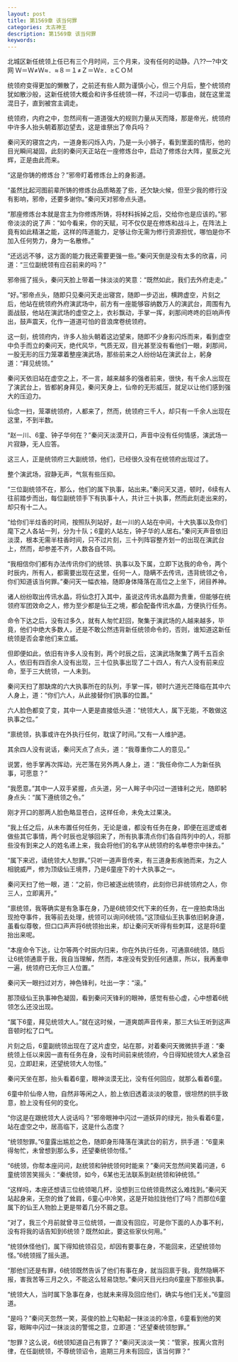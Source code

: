 ```yaml
---
layout: post
title: 第1569章 该当何罪
categories: 太古神王
description: 第1569章 该当何罪
keywords:
---
```


北城区新任统领上任已有三个月时间，三个月来，没有任何的动静。八??一?中文网  Ｗ＝Ｗ≠Ｗ≈．≈８＝１≠Ｚ＝Ｗ≥．≥ＣＯＭ

统领府变得更加的懒散了，之前还有些人颇为谨慎小心，但三个月后，整个统领府犹如散沙般，这新任统领大概会和许多任统领一样，不过问一切事由，就在这里混混日子，直到被宫主调走。

统领府，内府之中，忽然间有一道道强大的规则力量从天而降，那是帝光，统领府中许多人抬头朝着那边望去，这是谁祭出了帝兵吗？

秦问天的寝宫之内，一道身影闪烁入内，乃是一头小狮子，看到里面的情形，他的目光瞬间凝固，此刻的秦问天正站在一座修炼台中，启动了修炼台大阵，星辰之光辉，正是由此而来。

“这是你铸的修炼台？”邪帝盯着修炼台上的身影道。

“虽然比起河图前辈所铸的修炼台品质略差了些，还欠缺火候，但至少我的修行没有影响，邪帝，还要多谢你。”秦问天对邪帝点头道。

“那座修炼台本就是宫主为你修炼所铸，将材料拆掉之后，交给你也是应该的。”邪帝淡淡的说了声：“如今看来，你的天赋，可不仅仅是在修炼和战斗上，在阵法上竟有如此精湛之能，这样的阵道能力，足够让你无需为修行资源担忧，哪怕是你不加入任何势力，身为一名散修。”

“还远远不够，这方面的能力我还需要更强一些。”秦问天倒是没有太多的欣喜，问道：“三位副统领有应召前来的吗？”

邪帝摇了摇头，秦问天脸上带着一抹淡淡的笑意：“既然如此，我们去外府走走。”

“好。”邪帝点头，随即只见秦问天走出寝宫，随即一步迈出，横跨虚空，片刻之后，他站在统领府外府演武场中，前方有一座能够容纳数万人的演武台，周围有九面战鼓，他站在演武场的虚空之上，衣衫飘动，手掌一挥，刹那间咚咚的巨响声传出，鼓声震天，化作一道道可怕的音浪席卷统领府。

这一刻，统领府内，许多人抬头朝着这边望来，随即不少身影闪烁而来，看到虚空中负手而立的秦问天，绝代风华，气质无双，目光甚至没有看他们一眼，刹那间，一股无形的压力笼罩着整座演武场，那些前来之人纷纷站在演武台上，躬身道：“拜见统领。”

秦问天依旧站在虚空之上，不一言，越来越多的强者前来，很快，有千余人出现在了演武台上，皆都躬身拜见，秦问天身上，仙帝的无形威压，就足以让他们感到强大的压迫力。

仙念一扫，笼罩统领府，人都来了，然而，统领府三千人，却只有一千余人出现在这里，不到半数。

“赵一川、6童、钟子华何在？”秦问天淡漠开口，声音中没有任何情感，演武场一片寂静，无人应答。

这三人，正是统领府三大副统领，他们，已经很久没有在统领府出现过了。

整个演武场，寂静无声，气氛有些压抑。

“三位副统领不在，那么，他们的属下执事，站出来。”秦问天又道，顿时，6续有人往前踏步而出，每位副统领手下有执事十人，共计三十执事，然而此刻走出来的，却只有十二人。

“给你们半炷香的时间，按照队列站好，赵一川的人站在中间，十大执事以及你们麾下之人各站一列，分为十队；6童的人站左，钟子华的人居右。”秦问天声音依旧淡漠，根本无需半柱香时间，只不过片刻，三十列阵容整齐划一的出现在演武台上，然而，却参差不齐，人数各自不同。

“我相信你们都有办法传讯你们的统领、执事以及下属，立即下达我的命令，两个时辰内，所有人，都需要出现在这里，任何一人，隐瞒不去传讯，违背统领之令，你们知道该当何罪。”秦问天一幅衣袖，随即身体降落在高位之上坐下，闭目养神。

诸人纷纷取出传讯水晶，将仙念打入其中，虽说这传讯水晶颇为贵重，但能够在统领府军团效命之人，修为至少都是仙王之境，都会配备传讯水晶，方便执行任务。

命令下达之后，没有过多久，就有人匆忙赶回，聚集于演武场的人越来越多，毕竟，他们中绝大多数人，还是不敢公然违背新任统领命令的，否则，谁知道这新任统领是否会拿他们来立威。

但即便如此，依旧有许多人没有到，两个时辰之后，这演武场聚集了两千五百余人，依旧有四百余人没有出现，三十位执事出现了二十四人，有六人没有前来应命，至于三大统领，一人未到。

秦问天扫了那缺席的六大执事所在的队列，手掌一挥，顿时六道光芒降临在其中六人身上，道：“你们六人，从此接替你们执事的位置。”

六人脸色都变了变，其中一人更是直接低头道：“统领大人，属下无能，不敢做这执事之位。”

“禀统领，执事或许在外执行任何，耽误了时间。”又有一人维护道。

其余四人没有说话，秦问天点了点头，道：“我尊重你二人的意见。”

说罢，他手掌再次挥动，光芒落在另外两人身上，道：“我任命你二人为新任执事，可愿意？”

“我愿意。”其中一人双手紧握，点头道，另一人眸子中闪过一道锋利之光，随即躬身点头：“属下遵统领之令。”

刚才开口的那两人脸色略显苍白，这样任命，未免太过果决。

“我上任之后，从未布置任何任务，无论是谁，都没有任务在身，即便在巡逻或者做些其它事情，两个时辰也足够回来了，所有执事清点你们各自阵列中的人，将那些没有到来之人的姓名递上来，我会将他们的名字从统领府的名单卷宗中抹去。”

“属下来迟，请统领大人恕罪。”只听一道声音传来，有三道身影疾驰而来，为之人相貌威严，修为顶级仙王境界，乃是6童座下的十大执事之一。

秦问天扫了他一眼，道：“之前，你已被逐出统领府，此刻你已非统领府之人，你三人，立即离开。”

“禀统领，我等确实是有急事在身，乃是6统领交代下来的任务，在一座拍卖场出现抢夺事件，我等前去处理，统领可以询问6统领。”这顶级仙王执事依旧躬身道，虽看似尊敬，但口口声声将6统领抬出来，却让秦问天听得有些刺耳，这是将6童抬出来呢。

“本座命令下达，让尔等两个时辰内归来，你在外执行任务，可通禀6统领，随后让6统领通禀于我，我自当理解，然而，本座没有受到任何通禀，所以，我再重申一遍，统领府已无你三人位置。”

秦问天一眼扫过对方，神色锋利，吐出一字：“滚。”

那顶级仙王执事神色凝固，看到秦问天锋利的眼神，感觉有些心虚，心中想着6统领怎么还没出现。

“属下6童，拜见统领大人。”就在这时候，一道爽朗声音传来，那三大仙王听到这声音顿时松了口气。

片刻之后，6童副统领出现在了这片虚空，站在那，对着秦问天微微拱手道：“秦统领上任以来因一直有任务在身，没有时间前来统领府，今日得知统领大人紧急召见，立即赶来，还望统领大人勿怪。”

秦问天坐在那，抬头看着6童，眼神淡漠无比，没有任何回应，就那么看着6童。

6童中阶仙帝人物，自然非等闲之人，脸上依旧透着淡淡的敬意，很坦然的拱手致意，脸上没有任何的变化。

“你这是在跟统领大人说话吗？”邪帝眼神中闪过一道妖异的绿光，抬头看着6童，站在虚空之中，居高临下，这是什么态度？

“统领恕罪。”6童露出尴尬之色，随即身形降落在演武台的前方，拱手道：“6童来得匆忙，未曾想到那么多，还望秦统领勿怪。”

“6统领，你帮本座问问，赵统领和钟统领何时能来？”秦问天忽然间笑着问道，6童统领苦笑摇头：“秦统领，如今，6某也无法联系到赵统领和钟统领。”

“这样吗，本座还想请三位统领喝几杯，没想到三位统领竟然这么难找到。”秦问天站起身来，无奈的耸了耸肩，6童心中冷笑，这是开始拉拢他们了吗？而那位6童属下的仙王人物脸上更是带着几分不屑之意。

“对了，我三个月前就曾寻三位统领，一直没有回应，可是你下面的人办事不利，没有将我的话告知到6统领？既然如此，要这些家伙何用。”

“统领休怪他们，属下得知统领召见，却因有要事在身，不能回来，还望统领勿怪。”6统领摇了摇头道。

“那他们还是有罪，6统领既然告诉了他们有事在身，就当回禀于我，竟然隐瞒不报，害我苦等三月之久，不能这么轻易饶恕。”秦问天目光扫向6童座下那些执事。

“统领大人，当时属下急事在身，也就未来得及回应他们，确实与他们无关。”6童回道。

“是吗？”秦问天忽然一笑，英俊的脸上勾勒起一抹淡淡的冷意，6童看到他的笑容，眼眸中闪过一抹淡淡的警惕之意，立即道：“还望秦统领恕罪。”

“恕罪？这么说，6统领知道自己有罪了？”秦问天淡淡一笑：“管家，按离火宫刑律，在任副统领，不尊统领诏令，逾期三月未有回应，该当何罪？”
